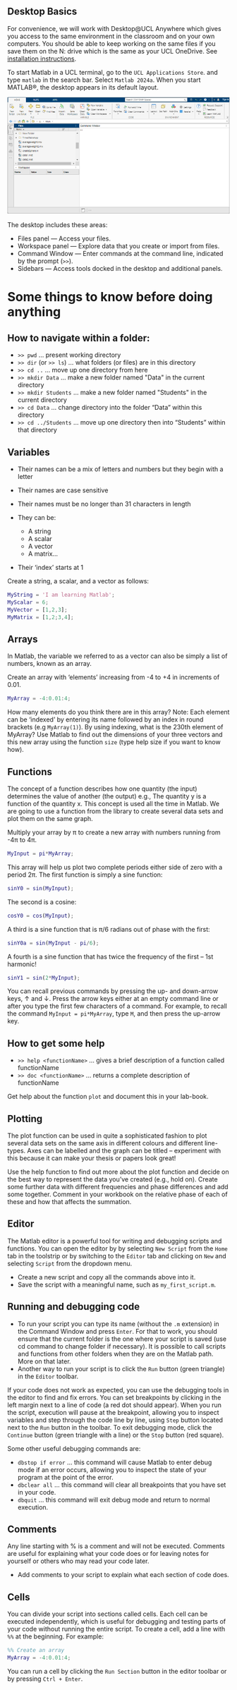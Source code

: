 ## Desktop Basics

For convenience, we will work with Desktop@UCL Anywhere which gives you access to the same environment
in the classroom and on your own computers. You should be able to keep working on the same files if you save
them on the N: drive which is the same as your UCL OneDrive. See [installation instructions](https://www.ucl.ac.uk/isd/services/computers/remote-access/desktopucl-anywhere).

To start Matlab in a UCL terminal, go to the `UCL Applications Store`.
and type `matlab` in the search bar. Select `Matlab 2024a`.
When you start MATLAB®, the desktop appears in its default
layout.

![MATLAB desktop in its default layout. At the top is a toolstrip with tabs labeled Home, Plots, and Apps. The Files panel and the Workspace panel are open on the left side of the desktop. The Command Window is open above the bottom sidebar.](./desktop.png)

The desktop includes these areas:

* Files panel — Access your files.
* Workspace panel — Explore data that you create or import from
  files.
* Command Window — Enter commands at the command line, indicated by the
  prompt (`>>`).
* Sidebars — Access tools docked in the desktop and additional
  panels.


# Some things to know before doing anything

## How to navigate within a folder:

- `>> pwd` … present working directory
- `>> dir` (or `>> ls`) … what folders (or files) are in this directory
- `>> cd ..` … move up one directory from here
- `>> mkdir Data` … make a new folder named "Data" in the current directory
- `>> mkdir Students` … make a new folder named "Students" in the current directory
- `>> cd Data` … change directory into the folder “Data” within this directory
- `>> cd ../Students` … move up one directory then into “Students” within that directory


## Variables
- Their names can be a mix of letters and numbers but they begin with a letter
- Their names are case sensitive
- Their names must be no longer than 31 characters in length
- They can be:

    - A string
    - A scalar
    - A vector
    - A matrix…

- Their ‘index’ starts at 1

Create a string, a scalar, and a vector as follows:

```matlab
MyString = 'I am learning Matlab';
MyScalar = 6;
MyVector = [1,2,3];
MyMatrix = [1,2;3,4];
```

## Arrays

In Matlab, the variable we referred to as a vector can also be simply a list of numbers, known as an array.

Create an array with ‘elements’ increasing from -4 to +4 in increments of 0.01.

```matlab
MyArray = -4:0.01:4;
```

How many elements do you think there are in this array? Note: Each element can be ‘indexed’ by entering its name followed by an index in round brackets (e.g `MyArray(1)`). By using indexing, what is the 230th element of MyArray? Use Matlab to find out the dimensions of your three vectors and this new array using the function `size` (type help size if you want to know how).

## Functions

The concept of a function describes how one quantity (the input) determines the value of another (the output) e.g., The quantity y is a function of the quantity x. This concept is used all the time in Matlab. We are going to use a function from the library to create several data sets and plot them on the same graph.

Multiply your array by π to create a new array with numbers running from -4π to 4π.

```matlab
MyInput = pi*MyArray;
```

This array will help us plot two complete periods either side of zero with a period 2π. The first function is simply a sine function:

```matlab
sinY0 = sin(MyInput);
```

The second is a cosine:

```matlab
cosY0 = cos(MyInput);
```

A third is a sine function that is π/6 radians out of phase with the first:

```matlab
sinY0a = sin(MyInput - pi/6);
```

A fourth is a sine function that has twice the frequency of the first – 1st harmonic!

```matlab
sinY1 = sin(2*MyInput);
```

You can recall previous commands by pressing the up- and down-arrow
keys, ↑ and ↓. Press the arrow keys either at an empty
command line or after you type the first few characters of a command.
For example, to recall the command `MyInput = pi*MyArray`, type `M`,
and then press the up-arrow key.

## How to get some help

- `>> help <functionName>` … gives a brief description of a function called functionName
- `>> doc <functionName>` … returns a complete description of functionName

Get help about the function `plot` and document this in your lab-book.

## Plotting
The plot function can be used in quite a sophisticated fashion to plot several data sets on the same axis in different colours and different line-types. Axes can be labelled and the graph can be titled – experiment with this because it can make your thesis or papers look great!

Use the help function to find out more about the plot function and decide on the best way to represent the data you’ve created (e.g., hold on). Create some further data with different frequencies and phase differences and add some together. Comment in your workbook on the relative phase of each of these and how that affects the summation.

## Editor

The Matlab editor is a powerful tool for writing and debugging scripts and functions. You can open the editor by by selecting `New Script` from the `Home` tab in the toolstrip or by switching to the `Editor` tab and clicking on `New` and selecting `Script` from the dropdown menu.

- Create a new script and copy all the commands above into it.
- Save the script with a meaningful name, such as `my_first_script.m`.

## Running and debugging code

- To run your script you can type its name (without the `.m` extension) in the Command Window and press `Enter`. For that to work, you should ensure that the current folder is the one where your script is saved (use cd command to change folder if necessary). It is possible to call scripts and functions from other folders when they are on the Matlab path. More on that later.
- Another way to run your script is to click the `Run` button (green triangle) in the `Editor` toolbar.

If your code does not work as expected, you can use the debugging tools in the editor to find and fix errors. You can set breakpoints by clicking in the left margin next to a line of code (a red dot should appear). When you run the script, execution will pause at the breakpoint, allowing you to inspect variables and step through the code line by line, using `Step` button located next to the `Run` button in the toolbar. To exit debugging mode, click the `Continue` button (green triangle with a line) or the `Stop` button (red square).

Some other useful debugging commands are:

- `dbstop if error` … this command will cause Matlab to enter debug mode if an error occurs, allowing you to inspect the state of your program at the point of the error.
- `dbclear all` … this command will clear all breakpoints that you have set in your code.
- `dbquit` … this command will exit debug mode and return to normal execution.

## Comments

Any line starting with % is a comment and will not be executed. Comments are useful for explaining what your code does or for leaving notes for yourself or others who may read your code later.

- Add comments to your script to explain what each section of code does.

## Cells

You can divide your script into sections called cells. Each cell can be executed independently, which is useful for debugging and testing parts of your code without running the entire script.  To create a cell, add a line with `%%` at the beginning. For example:

```matlab 
%% Create an array
MyArray = -4:0.01:4;
```

You can run a cell by clicking the `Run Section` button in the editor toolbar or by pressing `Ctrl + Enter`.


<!-- Commented out for now as Copilot is not available in 2024a
### Copilot

Matlab Copilot is a built-in large language model (LLM) that can help you write code and explain bits of code that someone else wrote as well as error messages. It is available in Matlab versions 2025a and later so if you are using an older Matlab, you will not find it there. To open Copilot, click on the Copilot icon in the top right corner of the Matlab window.

![Copilot icon in the top right corner of the Matlab window.](./copilot.png)
 
A Copilot Chat window will open that works similarly to ChatGPT and other LLMs you might already be using, except it's more knowledgeable about Matlab programming. You can ask Copilot questions about your code, and it will try to help you understand it or suggest improvements.

You can also select a piece of code in the editor, right-click and select `Explain code` from the `Copilot` submenu. An explanation of the code will appear in the Copilot Chat window.

As you write your code, Copilot will suggest completions and improvements. You can accept these suggestions by pressing `Tab` or clicking on the suggestion. Make sure to review the suggestions carefully, as they may not always be correct or optimal.

- Repeat the exercise with plotting, asking Copilot for help.
-->
